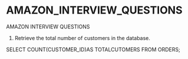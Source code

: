 # AMAZON_INTERVIEW_QUESTIONS
AMAZON INTERVIEW QUESTIONS 
1. Retrieve the total number of customers in the database.

SELECT 
		COUNT(CUSTOMER_ID)AS TOTALCUTOMERS
FROM ORDERS;
